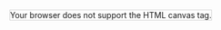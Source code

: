 <!DOCTYPE html>
<html>
<body>

<canvas id="myCanvas" width="800" height="800" style="border:1px solid #d3d3d3;">
Your browser does not support the HTML canvas tag.</canvas>

<script>
var c = document.getElementById("myCanvas");
var ctx = c.getContext("2d");
ctx.moveTo(100,0);
ctx.lineTo(100,800);

ctx.moveTo(200,0);
ctx.lineTo(200,800);

ctx.moveTo(300,0);
ctx.lineTo(300,800);

ctx.moveTo(400,0);
ctx.lineTo(400,800);

ctx.moveTo(500,0);
ctx.lineTo(500,800);

ctx.moveTo(600,0);
ctx.lineTo(600,800);

ctx.moveTo(700,0);
ctx.lineTo(700,800);


ctx.moveTo(0,100);
ctx.lineTo(800,100);

ctx.moveTo(0,200);
ctx.lineTo(800,200);

ctx.moveTo(0,300);
ctx.lineTo(800,300);

ctx.moveTo(0,400);
ctx.lineTo(800,400);

ctx.moveTo(0,500);
ctx.lineTo(800,500);

ctx.moveTo(0,600);
ctx.lineTo(800,600);

ctx.moveTo(0,700);
ctx.lineTo(800,700);

ctx.stroke();
</script>

</body>
</html>
